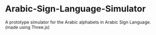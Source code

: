 # Arabic-Sign-Language-Simulator
A prototype simulator for the Arabic alphabets in Arabic Sign Language. (made using Three.js)
